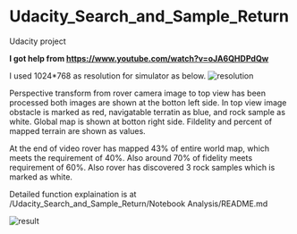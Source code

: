 # Udacity_Search_and_Sample_Return
Udacity project

**I got help from https://www.youtube.com/watch?v=oJA6QHDPdQw**

I used 1024*768 as resolution for simulator as below.
![resolution](https://user-images.githubusercontent.com/32352399/31475517-4211dd36-af3c-11e7-9bbd-fe2a474e2e38.png)

Perspective transform from rover camera image to top view has been processed both images are shown at the botton left side. In top view image obstacle is marked as red, navigatable terratin as blue, and rock sample as white. Global map is shown at botton right side. Fildelity and percent of mapped terrain are shown as values.

At the end of video rover has mapped 43% of entire world map, which meets the requirement of 40%. Also around 70% of fidelity meets requirement of 60%. Also rover has discovered 3 rock samples which is marked as white.

Detailed function explaination is at /Udacity_Search_and_Sample_Return/Notebook Analysis/README.md

![result](https://user-images.githubusercontent.com/32352399/31475601-b82339ca-af3c-11e7-9ad6-1aeca060e552.png)

